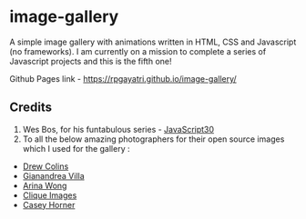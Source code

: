 # image-gallery

A simple image gallery with animations written in HTML, CSS and Javascript (no frameworks). I am currently on a mission to complete a series of Javascript projects and this is the fifth one!

Github Pages link - https://rpgayatri.github.io/image-gallery/

## Credits
1. Wes Bos, for his funtabulous series - [JavaScript30](https://javascript30.com/)
2. To all the below amazing photographers for their open source images which I used for the gallery : 
 * [Drew Colins](https://unsplash.com/photos/LIEQsu5JuoM )
 * [Gianandrea Villa](https://unsplash.com/photos/LkHXBKpwhZ8)
 * [Arina Wong](https://unsplash.com/photos/GNE9bfYY1hw)
 * [Clique Images](https://unsplash.com/photos/hSB2HmJYaTo)
 * [Casey Horner](https://unsplash.com/photos/p69o_a7XqDM)
